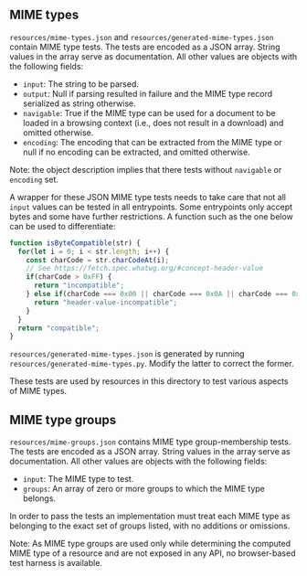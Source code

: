 ## MIME types

`resources/mime-types.json` and `resources/generated-mime-types.json` contain MIME type tests. The tests are encoded as a JSON array. String values in the array serve as documentation. All other values are objects with the following fields:

* `input`: The string to be parsed.
* `output`: Null if parsing resulted in failure and the MIME type record serialized as string otherwise.
* `navigable`: True if the MIME type can be used for a document to be loaded in a browsing context (i.e., does not result in a download) and omitted otherwise.
* `encoding`: The encoding that can be extracted from the MIME type or null if no encoding can be extracted, and omitted otherwise.

Note: the object description implies that there tests without `navigable` or `encoding` set.

A wrapper for these JSON MIME type tests needs to take care that not all `input` values can be tested in all entrypoints. Some entrypoints only accept bytes and some have further restrictions. A function such as the one below can be used to differentiate:

```js
function isByteCompatible(str) {
  for(let i = 0; i < str.length; i++) {
    const charCode = str.charCodeAt(i);
    // See https://fetch.spec.whatwg.org/#concept-header-value
    if(charCode > 0xFF) {
      return "incompatible";
    } else if(charCode === 0x00 || charCode === 0x0A || charCode === 0x0D) {
      return "header-value-incompatible";
    }
  }
  return "compatible";
}
```

`resources/generated-mime-types.json` is generated by running `resources/generated-mime-types.py`. Modify the latter to correct the former.

These tests are used by resources in this directory to test various aspects of MIME types.

## MIME type groups

`resources/mime-groups.json` contains MIME type group-membership tests. The tests are encoded as a JSON array. String values in the array serve as documentation. All other values are objects with the following fields:

* `input`: The MIME type to test.
* `groups`: An array of zero or more groups to which the MIME type belongs.

In order to pass the tests an implementation must treat each MIME type as belonging to the exact set of groups listed, with no additions or omissions.

Note: As MIME type groups are used only while determining the computed MIME type of a resource and are not exposed in any API, no browser-based test harness is available.

